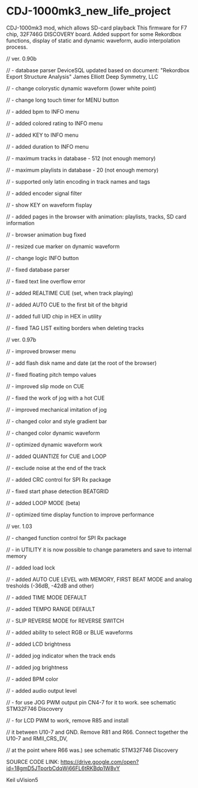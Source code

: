 # CDJ-1000mk3_new_life_project
CDJ-1000mk3 mod, which allows SD-card playback
This firmware for F7 chip, 32F746G DISCOVERY board.
Added support for some Rekordbox functions, display of static and dynamic waveform, audio interpolation process. 


//	ver. 0.90b

//		- database parser DeviceSQL updated based on document: "Rekordbox Export Structure Analysis" James Elliott Deep Symmetry, LLC

//		- change colorystic dynamic waveform (lower white point)

//		- change long touch timer for MENU button

//		- added bpm to INFO menu

//		- added colored rating to INFO menu

//		- added KEY to INFO menu

//		- added duration to INFO menu

//		- maximum tracks in database - 512 (not enough memory)

//		- maximum playlists in database - 20 (not enough memory)

//		- supported only latin encoding in track names and tags

//		- added encoder signal filter

//		- show KEY on waveform fisplay

//		- added pages in the browser with animation: playlists, tracks, SD card information

//		- browser animation bug fixed

//		- resized cue marker on dynamic waveform

//		- change logic INFO button

//		- fixed database parser

//		- fixed text line overflow error

//		- added REALTIME CUE (set, when track playing) 

//		- added AUTO CUE to the first bit of the bitgrid

//		- added full UID chip in HEX in utility		

//		- fixed TAG LIST exiting borders when deleting tracks

//	ver. 0.97b

//		- improved browser menu

//		- add flash disk name and date (at the root of the browser)

//		- fixed floating pitch tempo values

//		-	improved slip mode on CUE

//		- fixed the work of jog with a hot CUE

//		-	improved mechanical imitation of jog

//		-	changed color and style gradient bar

//		-	changed color dynamic waveform

//		- optimized dynamic waveform work

//		- added QUANTIZE for CUE and LOOP

//		- exclude noise at the end of the track

//		- added CRC control for SPI Rx package

//		- fixed start phase detection BEATGRID

//		-	added LOOP MODE (beta)

//		- optimized time display function to improve performance	

//	ver. 1.03

//		- changed function control for SPI Rx package

//		- in UTILITY it is now possible to change parameters and save to internal memory

//		- added load lock

//		- added AUTO CUE LEVEL with MEMORY, FIRST BEAT MODE and analog tresholds (-36dB, -42dB and other)

//		- added TIME MODE DEFAULT 

//		- added TEMPO RANGE DEFAULT 

//		- SLIP REVERSE MODE for REVERSE SWITCH

//		- added ability to select RGB or BLUE waveforms

//		- added LCD brightness

//		- added jog indicator when the track ends 

//		- added jog brightness

//		- added BPM color

//		- added audio output level

//		- for use JOG PWM output pin CN4-7 for it to work. see schematic STM32F746 Discovery

//		- for LCD PWM to work, remove R85 and install

//		  it between U10-7 and GND. Remove R81 and R66. Connect together the U10-7 and RMII_CRS_DV, 

//		  at the point where R66 was.) see schematic STM32F746 Discovery


SOURCE CODE LINK:
https://drive.google.com/open?id=18gmD5JTporbCdqWj66FL6tRKBdp1W8vY

Keil uVision5

